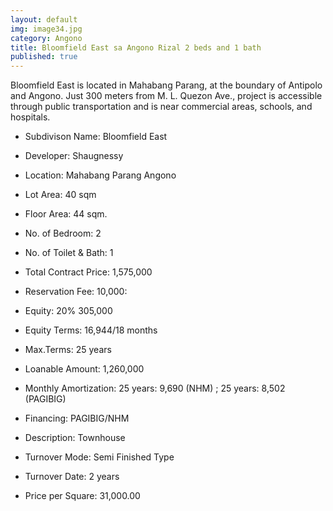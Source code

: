 ```yaml
---
layout: default
img: image34.jpg
category: Angono
title: Bloomfield East sa Angono Rizal 2 beds and 1 bath
published: true
---
```


Bloomfield East is located in Mahabang Parang, at the boundary of Antipolo and Angono.   Just 300 meters from M. L. Quezon Ave., project is accessible through public transportation and is near commercial areas, schools, and hospitals.

- Subdivison Name: Bloomfield East 
- Developer: Shaugnessy 
- Location: Mahabang Parang Angono
- Lot Area: 40 sqm
- Floor Area: 44 sqm.
- No. of Bedroom: 2
- No. of Toilet & Bath: 1

- Total Contract Price: 1,575,000
- Reservation Fee: 10,000:
- Equity: 20% 305,000
- Equity Terms: 16,944/18 months
- Max.Terms: 25 years
- Loanable Amount: 1,260,000
- Monthly Amortization: 25 years: 9,690 (NHM) ; 25 years: 8,502 (PAGIBIG)

- Financing: PAGIBIG/NHM
- Description: Townhouse
- Turnover Mode: Semi Finished Type
- Turnover Date: 2 years
- Price per Square: 31,000.00

